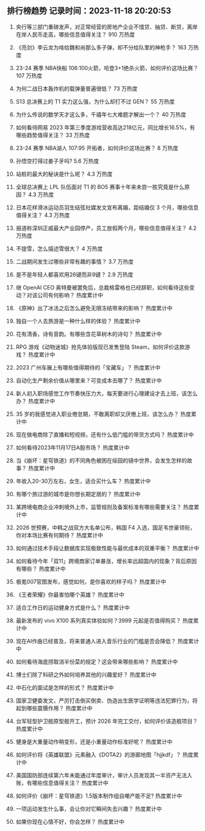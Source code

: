 
## 排行榜趋势 记录时间：2023-11-18 20:20:53
  
  1. 央行等三部门重磅发声，对正常经营的房地产企业不惜贷、抽贷、断贷，离岸在岸人民币走高，哪些信息值得关注？ 910 万热度
    
  2. 《亮剑》李云龙为啥给魏和尚那么多子弹，却不分给队里的神枪手？ 163 万热度
    
  3. 23-24 赛季 NBA快船 106:100火箭，哈登3+1绝杀火箭，如何评价这场比赛？ 107 万热度
    
  4. 为何二战日本轰炸机的载弹量普遍很低？ 73 万热度
    
  5. S13 总决赛上的 T1 实力这么强，为什么却打不过 GEN？ 55 万热度
    
  6. 为什么传说的数学天才这么多，千禧年七大难题才解出一个？ 40 万热度
    
  7. 如何看待网易 2023 年第三季度游戏营收高达218亿元，同比增长16.5%，有哪些趋势值得关注？ 33 万热度
    
  8. 23-24 赛季 NBA湖人 107:95 开拓者，如何评价这场比赛？ 8 万热度
    
  9. 孙悟空打得过姜子牙吗? 5.6 万热度
    
  10. 站桩的最大的秘诀是什么呢？ 4.3 万热度
    
  11. 全球总决赛上 LPL 队伍面对 T1 的 BO5 赛事十年来未尝一胜究竟是什么原因？ 4.3 万热度
    
  12. 日本花样滑冰运动员羽生结弦社媒发文宣布离婚，距结婚仅 3 个月，哪些信息值得关注？ 4.3 万热度
    
  13. 报道称深圳正威最大产业园停产，员工放假两个月，哪些信息值得关注？ 4.2 万热度
    
  14. 不提雪，怎么描述雪很大？ 4 万热度
    
  15. 二战期间发生过哪些非常有趣的事情？ 3.7 万热度
    
  16. 是不是年轻人都喜欢用26键而非9键？ 2.9 万热度
    
  17. 继 OpenAI CEO 奥特曼被罢免后，总裁格雷格也已经辞职，如何看待这些变动？对该公司有何影响？ 热度累计中
    
  18. 《原神》出了冰法之后怎么避免无限冻结带来的影响？ 热度累计中
    
  19. 独自一个人去旅游是一种什么样的体验？ 热度累计中
    
  20. 花有清香，诗有音韵。有哪些含花草树木的诗句？ 热度累计中
    
  21. RPG 游戏《动物迷城》抢先体验版现已发售登陆 Steam，如何评价这款游戏？ 热度累计中
    
  22. 2023 广州车展上有哪些值得期待的「宝藏车」？ 热度累计中
    
  23. 自动化生产剩余价值从哪里来？可变成本去哪了？ 热度累计中
    
  24. 新人初入职场感觉工作节奏快压力大，每天要进行心理建设才去上班，该怎么办？ 热度累计中
    
  25. 35 岁的我感觉进入职业倦怠期，不敢离职却又厌倦上班，该怎么办？ 热度累计中
    
  26. 现在做电商除了直播和短视频，还有什么低门槛的带货方式吗？ 热度累计中
    
  27. 如何看待2023年11月17日A股市场？ 热度累计中
    
  28. 当《崩坏：星穹铁道》的不同角色被困在绥园的镜中世界，会发生怎样的故事？ 热度累计中
    
  29. 年收入20-30万左右，女生，适合买什么车？ 热度累计中
    
  30. 有哪个旅过游的城市是你想长期定居的？ 热度累计中
    
  31. 某跨境电商企业冲刺境外上市，监管规则及备案标准有哪些需要关注？ 热度累计中
    
  32. 2026 世预赛，中韩之战双方大名单公布，韩国 F4 入选，国足韦世豪领衔，你对本场比赛有何期待？ 热度累计中
    
  33. 如何通过技术手段让数据库实现极致性能与最优成本的双重平衡？ 热度累计中
    
  34. 如何看待今年「双11」跨境商家订单暴涨，增长率远超国内的现象？背后原因有哪些？ 热度累计中
    
  35. 极氪007官图发布，感觉如何，是你喜欢的样子吗？ 热度累计中
    
  36. 《王者荣耀》你最害怕哪个英雄？ 热度累计中
    
  37. 适合工作日的运动健身方式是什么？ 热度累计中
    
  38. 最新发布的 vivo X100 系列真实体验如何？3999 元起是否值得购买？ 热度累计中
    
  39. 现在AI作曲已经普及，将来普通人进入音乐行业的门槛是否会降低？ 热度累计中
    
  40. 如何看待海底捞取消半份菜的规定？这会带来哪些影响？ 热度累计中
    
  41. 博士们除了科研之外如何培养其他的兴趣爱好？ 热度累计中
    
  42. 中石化的面试是怎样的形式？ 热度累计中
    
  43. 国家卫健委发文，严厉打击倒买倒卖、伪造出生医学证明等违法犯罪行为，将起到哪些震慑作用？ 热度累计中
    
  44. 台军轻型护卫舰原型舰开工，预计 2026 年完工交付，如何评价该造舰项目？ 热度累计中
    
  45. 健身是大重量动作稍变形，还是小重量动作标准好呢？ 热度累计中
    
  46. 如何评价将《英雄联盟》元素融入《DOTA2》的游廊地图「hjjkdf」？ 热度累计中
    
  47. 美国国防部连续第六年未能通过年度审计，审计人员发现其一半资产无法入账，有哪些信息值得关注？ 热度累计中
    
  48. 如何评价《崩坏：星穹铁道》1.5版本制作组自嘲产能不足? 热度累计中
    
  49. 一项运动发生什么事，会让你对它瞬间失去兴趣？ 热度累计中
    
  50. 如果你现在心情不好，你会怎样？ 热度累计中
    